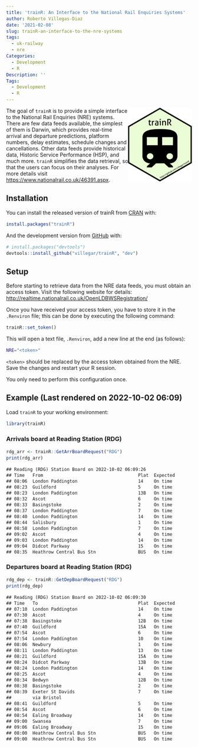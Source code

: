```yaml
---
title: 'trainR: An Interface to the National Rail Enquiries Systems'
author: Roberto Villegas-Diaz
date: '2021-02-08'
slug: trainR-an-interface-to-the-nre-systems
tags:
  - uk-railway
  - nre
Categories:
  - Development
  - R
Description: ''
Tags:
  - Development
  - R
---
```


<img src="https://raw.githubusercontent.com/villegar/trainR/main/inst/images/logo.png" alt="logo" align="right" height=200px/>

The goal of `trainR` is to provide a simple interface to the 
National Rail Enquiries (NRE) systems. There are few data feeds 
available, the simplest of them is Darwin, which provides real-time 
arrival and departure predictions, platform numbers, delay estimates, 
schedule changes and cancellations. Other data feeds provide historical 
data, Historic Service Performance (HSP), and much more. `trainR` 
simplifies the data retrieval, so that the users can focus on their 
analyses. For more details visit 
https://www.nationalrail.co.uk/46391.aspx.

## Installation

You can install the released version of trainR from [CRAN](https://CRAN.R-project.org) with:

``` r
install.packages("trainR")
```

And the development version from [GitHub](https://github.com/) with:

``` r
# install.packages("devtools")
devtools::install_github("villegar/trainR", "dev")
```

## Setup
Before starting to retrieve data from the NRE data feeds, you must obtain an access token. 
Visit the following website for details: http://realtime.nationalrail.co.uk/OpenLDBWSRegistration/

Once you have received your access token, you have to store it in the `.Renviron` file; this can be 
done by executing the following command:


```r
trainR::set_token()
```

This will open a text file, `.Renviron`, add a new line at the end (as follows):

```bash
NRE="<token>"
```

`<token>` should be replaced by the access token obtained from the NRE. Save the changes and restart 
your R session.

You only need to perform this configuration once.

## Example (Last rendered on 2022-10-02 06:09)

Load `trainR` to your working environment:

```r
library(trainR)
```

### Arrivals board at Reading Station (RDG)


```r
rdg_arr <- trainR::GetArrBoardRequest("RDG")
print(rdg_arr)
```

```
## Reading (RDG) Station Board on 2022-10-02 06:09:26
## Time   From                                    Plat  Expected
## 08:06  London Paddington                       14    On time
## 08:23  Guildford                               5     On time
## 08:23  London Paddington                       13B   On time
## 08:32  Ascot                                   6     On time
## 08:33  Basingstoke                             2     On time
## 08:37  London Paddington                       7     On time
## 08:40  London Paddington                       14    On time
## 08:44  Salisbury                               1     On time
## 08:58  London Paddington                       7     On time
## 09:02  Ascot                                   4     On time
## 09:03  London Paddington                       14    On time
## 09:04  Didcot Parkway                          15    On time
## 08:35  Heathrow Central Bus Stn                BUS   On time
```

### Departures board at Reading Station (RDG)


```r
rdg_dep <- trainR::GetDepBoardRequest("RDG")
print(rdg_dep)
```

```
## Reading (RDG) Station Board on 2022-10-02 06:09:30
## Time   To                                      Plat  Expected
## 07:10  London Paddington                       14    On time
## 07:30  Ascot                                   4     On time
## 07:38  Basingstoke                             12B   On time
## 07:40  Guildford                               15A   On time
## 07:54  Ascot                                   6     On time
## 07:54  London Paddington                       10    On time
## 08:06  Newbury                                 1     On time
## 08:11  London Paddington                       13    On time
## 08:21  Guildford                               15A   On time
## 08:24  Didcot Parkway                          13B   On time
## 08:24  London Paddington                       14    On time
## 08:25  Ascot                                   4     On time
## 08:34  Bedwyn                                  12B   On time
## 08:38  Basingstoke                             2     On time
## 08:39  Exeter St Davids                        7     On time
##        via Bristol                             
## 08:41  Guildford                               5     On time
## 08:54  Ascot                                   6     On time
## 08:54  Ealing Broadway                         14    On time
## 09:00  Swansea                                 7     On time
## 09:06  Ealing Broadway                         15    On time
## 08:00  Heathrow Central Bus Stn                BUS   On time
## 09:00  Heathrow Central Bus Stn                BUS   On time
```
